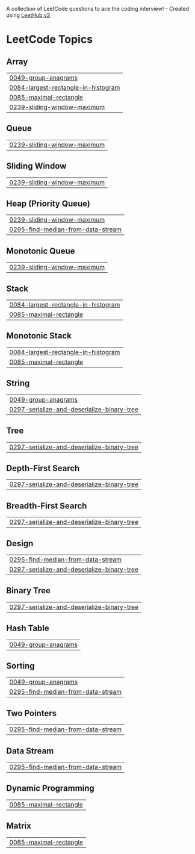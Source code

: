 A collection of LeetCode questions to ace the coding interview! - Created using [LeetHub v2](https://github.com/arunbhardwaj/LeetHub-2.0)
<!---LeetCode Topics Start-->
# LeetCode Topics
## Array
|  |
| ------- |
| [0049-group-anagrams](https://github.com/DiepCu/Exam2-LeetCode-Solution/tree/master/0049-group-anagrams) |
| [0084-largest-rectangle-in-histogram](https://github.com/DiepCu/Exam2-LeetCode-Solution/tree/master/0084-largest-rectangle-in-histogram) |
| [0085-maximal-rectangle](https://github.com/DiepCu/Exam2-LeetCode-Solution/tree/master/0085-maximal-rectangle) |
| [0239-sliding-window-maximum](https://github.com/DiepCu/Exam2-LeetCode-Solution/tree/master/0239-sliding-window-maximum) |
## Queue
|  |
| ------- |
| [0239-sliding-window-maximum](https://github.com/DiepCu/Exam2-LeetCode-Solution/tree/master/0239-sliding-window-maximum) |
## Sliding Window
|  |
| ------- |
| [0239-sliding-window-maximum](https://github.com/DiepCu/Exam2-LeetCode-Solution/tree/master/0239-sliding-window-maximum) |
## Heap (Priority Queue)
|  |
| ------- |
| [0239-sliding-window-maximum](https://github.com/DiepCu/Exam2-LeetCode-Solution/tree/master/0239-sliding-window-maximum) |
| [0295-find-median-from-data-stream](https://github.com/DiepCu/Exam2-LeetCode-Solution/tree/master/0295-find-median-from-data-stream) |
## Monotonic Queue
|  |
| ------- |
| [0239-sliding-window-maximum](https://github.com/DiepCu/Exam2-LeetCode-Solution/tree/master/0239-sliding-window-maximum) |
## Stack
|  |
| ------- |
| [0084-largest-rectangle-in-histogram](https://github.com/DiepCu/Exam2-LeetCode-Solution/tree/master/0084-largest-rectangle-in-histogram) |
| [0085-maximal-rectangle](https://github.com/DiepCu/Exam2-LeetCode-Solution/tree/master/0085-maximal-rectangle) |
## Monotonic Stack
|  |
| ------- |
| [0084-largest-rectangle-in-histogram](https://github.com/DiepCu/Exam2-LeetCode-Solution/tree/master/0084-largest-rectangle-in-histogram) |
| [0085-maximal-rectangle](https://github.com/DiepCu/Exam2-LeetCode-Solution/tree/master/0085-maximal-rectangle) |
## String
|  |
| ------- |
| [0049-group-anagrams](https://github.com/DiepCu/Exam2-LeetCode-Solution/tree/master/0049-group-anagrams) |
| [0297-serialize-and-deserialize-binary-tree](https://github.com/DiepCu/Exam2-LeetCode-Solution/tree/master/0297-serialize-and-deserialize-binary-tree) |
## Tree
|  |
| ------- |
| [0297-serialize-and-deserialize-binary-tree](https://github.com/DiepCu/Exam2-LeetCode-Solution/tree/master/0297-serialize-and-deserialize-binary-tree) |
## Depth-First Search
|  |
| ------- |
| [0297-serialize-and-deserialize-binary-tree](https://github.com/DiepCu/Exam2-LeetCode-Solution/tree/master/0297-serialize-and-deserialize-binary-tree) |
## Breadth-First Search
|  |
| ------- |
| [0297-serialize-and-deserialize-binary-tree](https://github.com/DiepCu/Exam2-LeetCode-Solution/tree/master/0297-serialize-and-deserialize-binary-tree) |
## Design
|  |
| ------- |
| [0295-find-median-from-data-stream](https://github.com/DiepCu/Exam2-LeetCode-Solution/tree/master/0295-find-median-from-data-stream) |
| [0297-serialize-and-deserialize-binary-tree](https://github.com/DiepCu/Exam2-LeetCode-Solution/tree/master/0297-serialize-and-deserialize-binary-tree) |
## Binary Tree
|  |
| ------- |
| [0297-serialize-and-deserialize-binary-tree](https://github.com/DiepCu/Exam2-LeetCode-Solution/tree/master/0297-serialize-and-deserialize-binary-tree) |
## Hash Table
|  |
| ------- |
| [0049-group-anagrams](https://github.com/DiepCu/Exam2-LeetCode-Solution/tree/master/0049-group-anagrams) |
## Sorting
|  |
| ------- |
| [0049-group-anagrams](https://github.com/DiepCu/Exam2-LeetCode-Solution/tree/master/0049-group-anagrams) |
| [0295-find-median-from-data-stream](https://github.com/DiepCu/Exam2-LeetCode-Solution/tree/master/0295-find-median-from-data-stream) |
## Two Pointers
|  |
| ------- |
| [0295-find-median-from-data-stream](https://github.com/DiepCu/Exam2-LeetCode-Solution/tree/master/0295-find-median-from-data-stream) |
## Data Stream
|  |
| ------- |
| [0295-find-median-from-data-stream](https://github.com/DiepCu/Exam2-LeetCode-Solution/tree/master/0295-find-median-from-data-stream) |
## Dynamic Programming
|  |
| ------- |
| [0085-maximal-rectangle](https://github.com/DiepCu/Exam2-LeetCode-Solution/tree/master/0085-maximal-rectangle) |
## Matrix
|  |
| ------- |
| [0085-maximal-rectangle](https://github.com/DiepCu/Exam2-LeetCode-Solution/tree/master/0085-maximal-rectangle) |
<!---LeetCode Topics End-->